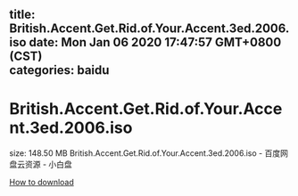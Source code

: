 
title: British.Accent.Get.Rid.of.Your.Accent.3ed.2006.iso
date: Mon Jan 06 2020 17:47:57 GMT+0800 (CST)    
categories: baidu
---

# British.Accent.Get.Rid.of.Your.Accent.3ed.2006.iso
size: 148.50 MB
 British.Accent.Get.Rid.of.Your.Accent.3ed.2006.iso - 百度网盘云资源 - 小白盘
 

[How to download](https://bpcam.bemobtrk.com/go/2ceec3aa-1ca2-46d6-b9ff-aaa5c184517c?jno=2054)